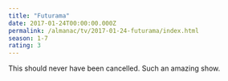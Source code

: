 ```yaml
---
title: "Futurama"
date: 2017-01-24T00:00:00.000Z
permalink: /almanac/tv/2017-01-24-futurama/index.html
season: 1-7
rating: 3
---
```


This should never have been cancelled. Such an amazing show.